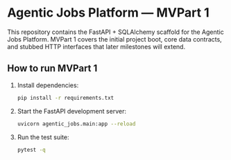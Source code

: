 # Agentic Jobs Platform — MVPart 1

This repository contains the FastAPI + SQLAlchemy scaffold for the Agentic Jobs Platform. MVPart 1 covers the initial project boot, core data contracts, and stubbed HTTP interfaces that later milestones will extend.

## How to run MVPart 1

1. Install dependencies:

   ```bash
   pip install -r requirements.txt
   ```

2. Start the FastAPI development server:

   ```bash
   uvicorn agentic_jobs.main:app --reload
   ```

3. Run the test suite:

   ```bash
   pytest -q
   ```
